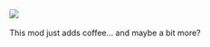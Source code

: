 <img src="https://cdn.modrinth.com/data/zOmQ4mBE/images/59c4432b7c17c3d646e7a1b50a266a86dfaa0acd.png">
<br><br>
This mod just adds coffee... and maybe a bit more?
